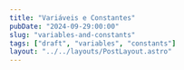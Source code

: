```yaml
---
title: "Variáveis e Constantes"
pubDate: "2024-09-29:00:00"
slug: "variables-and-constants"
tags: ["draft", "variables", "constants"]
layout: "../../layouts/PostLayout.astro"
---
```

